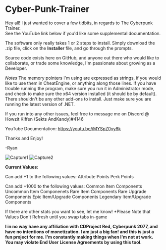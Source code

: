 # Cyber-Punk-Trainer

Hey all!
I just wanted to cover a few tidbits, in regards to The Cyberpunk Trainer.  
See the YouTube link below if you'd like some supplemental documentation.

The software only really takes 1 or 2 steps to install.  Simply download the .zip file, click on the **Installer** file,
and go through the prompts.  

Source code exists here on GitHub, and anyone out there who would like to collaborate, or trade some knowledge, I'm passionate about growing 
as a Developer.

*Notes*
The memory pointers I'm using are expressed as strings, if you would like to use them in CheatEngine, or anything along those lines.
If you have trouble running the program, make sure you run it in Administrator mode, and check to make sure the x64 version installed (it should be by default).
There shouldn't be any other add-ons to install.  Just make sure you are running the latest version of .NET.

If you run into any other issues, feel free to message me on Discord @ Howzit Kiffen (Sekts AndKandy)#4146

YouTube Documentation: https://youtu.be/iMYSpZ0vy8k

Thanks and Enjoy!

-Ryan

![Capture1](./Capture1.PNG)
![Capture2](./Capture2.PNG)

__Current Values:__

Can add +1 to the following values:
Attribute Points
Perk Points

Can add +1000 to the following values:
Common Item Components 
Uncommon Item Componenets
Rare Item Components
Rare Upgrade Components
Epic Item/Upgrade Components
Legendary Item/Upgrade Components


If there are other stats you want to see, let me know!
*Please Note that Values Don't Refresh until you swap tabs in-game

**I in no way have any affiliation with CDProject Red, Cyberpunk 2077, and have no intentions of monetization.  I am just a big fan! and this is just a fun project for me.
I'm constantly making things when I'm not at work.
You may violate End User License Agreements by using this tool.**

